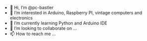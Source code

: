 - 👋 Hi, I’m @pc-bastler
- 👀 I’m interested in Arduino, Raspberry PI, vintage computers and electronics
- 🌱 I’m currently learning Python and Arduino IDE
- 💞️ I’m looking to collaborate on ...
- 📫 How to reach me ...

<!---
pc-bastler/pc-bastler is a ✨ special ✨ repository because its `README.md` (this file) appears on your GitHub profile.
You can click the Preview link to take a look at your changes.
--->
